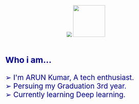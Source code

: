 <div align="center">
<img src="https://readme-typing-svg.herokuapp.com?font=Garamond&weight=700&size=40&pause=1000&color=F7CA56&random=false&width=300&lines=Hello+Pal...;Arun+here..."/>    <img height=100 width=100 src="https://user-images.githubusercontent.com/74038190/214644152-52f47eb3-5e31-4f47-8758-05c9468d5596.gif">
  </div> <br/>
<div style="color:darkblue; font-size:160%; font:Courier">
    <h3><b>Who i am...</b></h3>
    <p>
    ➢ I'm ARUN Kumar, A tech enthusiast.<br/>
    ➢ Persuing my Graduation 3rd year.<br/>
    ➢ Currently learning Deep learning.<br/>
   </p>
</div>

<br/> 
<div>
	
</div>
<br/>
